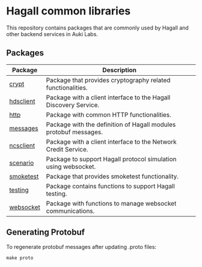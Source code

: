 # Hagall common libraries

This repository contains packages that are commonly used by Hagall and other backend services in Auki Labs.

## Packages

| Package                | Description                                                      |
| ---------------------- | ---------------------------------------------------------------- |
| [crypt](crypt)         | Package that provides cryptography related functionalities.      |
| [hdsclient](hdsclient) | Package with a client interface to the Hagall Discovery Service. |
| [http](http)           | Package with common HTTP functionalities.                        |
| [messages](messages)   | Package with the definition of Hagall modules protobuf messages. |
| [ncsclient](ncsclient) | Package with a client interface to the Network Credit Service.   |
| [scenario](scenario)   | Package to support Hagall protocol simulation using websocket.   |
| [smoketest](smoketest) | Package that provides smoketest functionality.                   |
| [testing](testing)     | Package contains functions to support Hagall testing.            |
| [websocket](websocket) | Package with functions to manage websocket communications.       |

## Generating Protobuf

To regenerate protobuf messages after updating .proto files:

```shell
make proto
```
